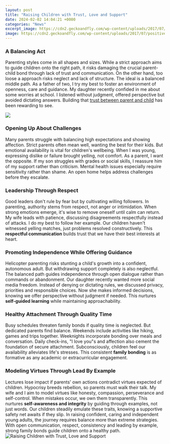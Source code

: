 ```yaml
---
layout: post
title: "Raising Children with Trust, Love and Support"
date: 2024-02-02 14:04:21 +0000
categories: "News"
excerpt_image: https://cdn2.geckoandfly.com/wp-content/uploads/2017/07/positive-parenting-quotes-09.jpg
image: https://cdn2.geckoandfly.com/wp-content/uploads/2017/07/positive-parenting-quotes-09.jpg
---
```


### A Balancing Act
Parenting styles come in all shapes and sizes. While a strict approach aims to guide children onto the right path, it risks damaging the crucial parent-child bond through lack of trust and communication. On the other hand, too loose a approach risks neglect and lack of structure. The ideal is a balanced middle path.
As a father of two, I try my best to foster an environment of openness, care and guidance. My daughter recently confided in me about some worries at school. I listened without judgment, offered perspective but avoided dictating answers. Building that [trust between parent and child](https://yt.io.vn/collection/adcox) has been rewarding to see.

![](https://cdn3.geckoandfly.com/wp-content/uploads/2017/07/positive-parenting-quotes-11.jpg)
### Opening Up About Challenges
Many parents struggle with balancing high expectations and showing affection. Strict parents often mean well, wanting the best for their kids. But emotional availability is vital for children's wellbeing. 
When I was young, expressing dislike or failure brought yelling, not comfort. As a parent, I want the opposite. If my son struggles with grades or social skills, I reassure him of my support rather than criticism. Mental health issues especially require sensitivity rather than shame. An open home helps address challenges before they escalate.
### Leadership Through Respect 
Good leaders don't rule by fear but by cultivating willing followers. In parenting, authority stems from respect, not anger or intimidation. When strong emotions emerge, it's wise to remove oneself until calm can return. 
My wife leads with patience, discussing disagreements respectfully instead of attacks. I do my best to follow her example. Our children haven't witnessed yelling matches, just problems resolved constructively. This **respectful communication** builds trust that we have their best interests at heart.
### Promoting Independence While Offering Guidance
Helicopter parenting risks stunting a child's growth into a confident, autonomous adult. But withdrawing support completely is also neglectful. The balanced path guides independence through open dialogue rather than commands or abandonment.
Our daughter recently wanted more social media freedom. Instead of denying or dictating rules, we discussed privacy, priorities and responsible choices. Now she makes informed decisions, knowing we offer perspective without judgment if needed. This nurtures **self-guided learning** while maintaining approachability.
### Healthy Attachment Through Quality Time 
Busy schedules threaten family bonds if quality time is neglected. But dedicated parents find balance. Weekends include activities like hiking, games and trips together. Weeknights incorporate bonding over meals and conversation.
Daily check-ins, "I love you"s and affection also cement the foundation of secure attachment. Subconsciously, children feel our availability alleviates life's stresses. This consistent **family bonding** is as formative as any academic or extracurricular engagement.
### Modeling Virtues Through Lead By Example
Lectures lose impact if parents' own actions contradict virtues expected of children. Hypocrisy breeds rebellion, so parents must walk their talk. 
My wife and I aim to model virtues like honesty, compassion, perseverance and self-control. When mistakes occur, we own them transparently. This nurtures **self-awareness and integrity** by guiding through examples, not just words. Our children steadily emulate these traits, knowing a supportive safety net awaits if they slip.
In raising confident, caring and independent young adults, the journey requires balance more than extreme strategies. With open communication, respect, consistency and leading by example, strong family bonds guide children onto a healthy path.
![Raising Children with Trust, Love and Support](https://cdn2.geckoandfly.com/wp-content/uploads/2017/07/positive-parenting-quotes-09.jpg)